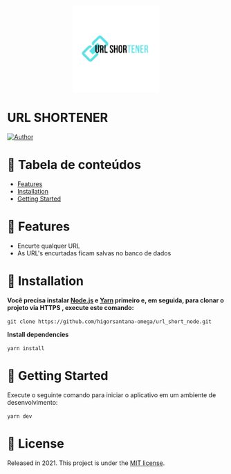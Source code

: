 <p align="center">
  <img src="./git/short.png" width="200">
</p>

# URL SHORTENER

[![Author](https://img.shields.io/badge/Author-HigorSantana-D54F44?style=flat-square)](https://github.com/higorsantana-omega)

# :pushpin: Tabela de conteúdos

* [Features](#rocket-features)
* [Installation](#construction_worker-isntallation)
* [Getting Started](#runner-getting-started)

# :rocket: Features

* Encurte qualquer URL
* As URL's encurtadas ficam salvas no banco de dados

# :construction_worker: Installation
**Você precisa instalar [Node.js](https://nodejs.org/en/download/) e [Yarn](https://yarnpkg.com/) primeiro e, em seguida, para clonar o projeto via HTTPS , execute este comando:**

```git clone https://github.com/higorsantana-omega/url_short_node.git```

**Install dependencies**

```yarn install```

# :runner: Getting Started

Execute o seguinte comando para iniciar o aplicativo em um ambiente de desenvolvimento:

```yarn dev```

# :closed_book: License

Released in 2021.
This project is under the [MIT license](https://github.com/higorsantana-omega/url_short_node/blob/main/LICENSE).